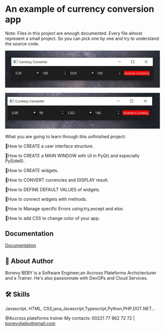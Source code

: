# An example of currency  conversion app

Note: Files in this  project are enough documented.
Every file almost represent a small project.
So you can pick one by one and try to understand the source code.

![first.JPG](first.JPG)

![second.JPG](second.JPG)

What you are going to learn through this unfinished project:

🚀How to CREATE a user interface structure.

🚀How to CREATE a MAIN WINDOW with UI in PyQt( and especially PySide6).

🚀How to CREATE  widgets.

🚀How to CONVERT  currencies and DISPLAY result.

🚀How to DEFINE DEFAULT VALUES of widgets.

🚀How to connect widgets with methods.

🚀How to Manage specific Errors using:try,except and else.

🚀How to add CSS to change color of your app.

## Documentation

[Documentation](https://pypi.org/project/CurrencyConverter/)


## 🚀 About Author
Bonevy BEBY is a Software Engineer,an Accross Plateforms Archictecturer and a Trainer. He's also passionnate with DevOPs and Cloud Services.


## 🛠 Skills
Javascript, HTML, CSS,java,Javascript,Typescript,Python,PHP,DOT.NET...

@Accross plateforms trainer
My contacts: 00221 77 862 72 72 | bonevybeby@gmail.com
